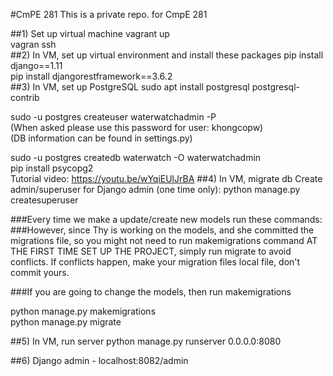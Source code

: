 #CmPE 281
This is a private repo. for CmpE 281

##1) Set up virtual machine
 vagrant up  
 vagran ssh  
##2) In VM, set up virtual environment and install these packages
 pip install django==1.11  
 pip install djangorestframework==3.6.2  
##3) In VM, set up PostgreSQL
  sudo apt install postgresql postgresql-contrib  

  sudo -u postgres createuser waterwatchadmin -P  
  (When asked please use this password for user: khongcopw)  
  (DB information can be found in settings.py)  

  sudo -u postgres createdb waterwatch -O waterwatchadmin  
  pip install psycopg2  
  Tutorial video: https://youtu.be/wYqiEUlJrBA
##4) In VM, migrate db
Create admin/superuser for Django admin (one time only):
  python manage.py createsuperuser  

###Every time we make a update/create new models run these commands:  
###However, since Thy is working on the models, and she committed the migrations file, so you might not need to run makemigrations command AT THE FIRST TIME SET UP THE PROJECT, simply run migrate to avoid conflicts. If conflicts happen, make your migration files local file, don't commit yours.

###If you are going to change the models, then run makemigrations

  python manage.py makemigrations  
  python manage.py migrate  

##5) In VM, run server
  python manage.py runserver 0.0.0.0:8080   

##6) Django admin - localhost:8082/admin
